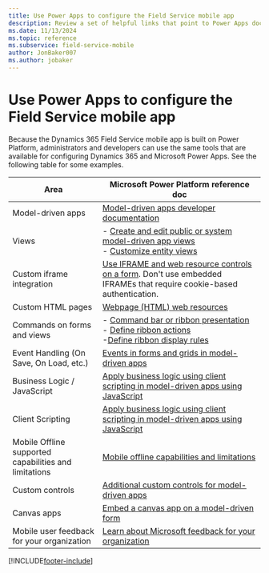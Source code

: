 ```yaml
---
title: Use Power Apps to configure the Field Service mobile app
description: Review a set of helpful links that point to Power Apps documentation for customization scenarios of the mobile app.
ms.date: 11/13/2024
ms.topic: reference
ms.subservice: field-service-mobile
author: JonBaker007
ms.author: jobaker
---
```



# Use Power Apps to configure the Field Service mobile app

Because the Dynamics 365 Field Service mobile app is built on Power Platform, administrators and developers can use the same tools that are available for configuring Dynamics 365 and Microsoft Power Apps. See the following table for some examples.

| Area	| Microsoft Power Platform reference doc |
| --- | --- |
| Model-driven apps | [Model-driven apps developer documentation](/powerapps/developer/model-driven-apps/) |
| Views | 	- [Create and edit public or system model-driven app views](/powerapps/maker/model-driven-apps/create-edit-views-app-designer)</br> - [Customize entity views](/powerapps/developer/model-driven-apps/customize-entity-views)
| Custom iframe integration | 	[Use IFRAME and web resource controls on a form](/powerapps/developer/model-driven-apps/use-iframe-and-web-resource-controls-on-a-form). Don't use embedded IFRAMEs that require cookie-based authentication. | 
| Custom HTML pages | 	[Webpage (HTML) web resources](/powerapps/developer/model-driven-apps/webpage-html-web-resources) 
| Commands on forms and views	 |  - [Command bar or ribbon presentation](/powerapps/developer/model-driven-apps/command-bar-ribbon-presentation)</br> - [Define ribbon actions](/powerapps/developer/model-driven-apps/define-ribbon-actions)</br> -[Define ribbon display rules](/powerapps/developer/model-driven-apps/define-ribbon-display-rules)
| Event Handling (On Save, On Load, etc.) | 	[Events in forms and grids in model-driven apps](/powerapps/developer/model-driven-apps/clientapi/events-forms-grids) | 
| Business Logic / JavaScript	 | [Apply business logic using client scripting in model-driven apps using JavaScript](/powerapps/developer/model-driven-apps/client-scripting) | 
| Client Scripting | 	[Apply business logic using client scripting in model-driven apps using JavaScript](/powerapps/developer/model-driven-apps/client-scripting) | 
| Mobile Offline supported capabilities and limitations|  [Mobile offline capabilities and limitations](/power-apps/mobile/offline-capabilities)|
| Custom controls |  [Additional custom controls for model-driven apps](/powerapps/maker/model-driven-apps/additional-controls-for-dynamics-365-for-phones-and-tablets)|
| Canvas apps | [Embed a canvas app on a model-driven form](/powerapps/maker/model-driven-apps/embed-canvas-app-in-form) |
| Mobile user feedback for your organization | [Learn about Microsoft feedback for your organization](/microsoft-365/admin/misc/feedback-user-control) |

[!INCLUDE[footer-include](../../includes/footer-banner.md)]
